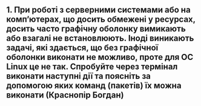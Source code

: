 ## 1. При роботі з серверними системами або на комп’ютерах, що досить обмежені у ресурсах, досить часто графічну оболонку вимикають або взагалі не встановлюють. Іноді виникають задачі, які здається, що без графічної оболонки виконати не можливо, проте для ОС Linux це не так. Спробуйте через термінал виконати наступні дії та поясніть за допомогою яких команд (пакетів) їх можна виконати (Краснопір Богдан)

